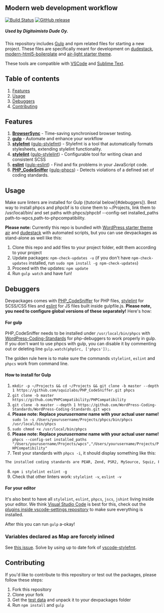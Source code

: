 ## Modern web development workflow

[![Build Status](https://img.shields.io/travis/com/digitoimistodude/devpackages.svg?style=flat-square)](https://travis-ci.com/digitoimistodude/devpackages) [![GitHub release](https://img.shields.io/github/release/digitoimistodude/devpackages.svg?style=flat-square)](https://github.com/digitoimistodude/devpackages/releases)
##### Used by Digitoimisto Dude Oy.

This repository includes [Gulp](http://gulpjs.com/) and npm related files for starting a new project. These files are specifically meant for development on [dudestack](https://github.com/digitoimistodude/dudestack), [modern-html5-boilerplate](https://github.com/digitoimistodude/modern-html5-boilerplate) and [air-light starter theme](https://github.com/digitoimistodude/air-light).

These tools are compatible with [VSCode](https://github.com/ronilaukkarinen/vscode-settings) and [Sublime Text](https://github.com/digitoimistodude/sublime-settings).

## Table of contents

1. [Features](#features)
2. [Usage](#usage)
3. [Debuggers](#debuggers)
4. [Contributing](#contributing)

## Features

1. **[BrowserSync](https://github.com/BrowserSync/browser-sync)** - Time-saving synchronised browser testing.
2. **[gulp](https://github.com/gulpjs/gulp)** - Automate and enhance your workflow
3. **[stylefmt](https://github.com/morishitter/stylefmt)** ([gulp-stylefmt](https://github.com/morishitter/gulp-stylefmt)) - Stylefmt is a tool that automatically formats stylesheets, extending stylelint functionality.
4. **[stylelint](https://github.com/stylelint/stylelint)** ([gulp-stylelint](https://github.com/olegskl/gulp-stylelint)) - Configurable tool for writing clean and consistent SCSS
5. **[eslint](https://github.com/eslint/eslint)**  ([gulp-eslint](https://github.com/adametry/gulp-eslint)) - Find and fix problems in your JavaScript code.
6. **[PHP_CodeSniffer](https://github.com/squizlabs/PHP_CodeSniffer)** ([gulp-phpcs](https://github.com/JustBlackBird/gulp-phpcs)) - Detects violations of a defined set of coding standards.

## Usage

Make sure linters are installed for Gulp ((tutorial below)[#debuggers]). Best way to install phpcs and phpcbf is to clone them to ~/Projects, link them to /usr/local/bin/ and set paths with phpcs/phpcbf  --config-set installed_paths path-to-wpcs,path-to-phpcompatibility.

**Please note:** Currently this repo is bundled with [WordPress starter theme air](https://github.com/digitoimistodude/air-light) and [dudestack](https://github.com/digitoimistodude/dudestack) with automated scripts, but you can use devpackages as stand-alone as well like this:

1. Clone this repo and add files to your project folder, edit them according to your project
2. Update packages: `npm-check-updates -u` (if you don't have `npm-check-updates` installed, run `sudo npm install -g npm-check-updates`)
3. Proceed with the updates: `npm update`
4. Run `gulp watch` and have fun!

## Debuggers

Devpackages comes with [PHP_CodeSniffer](https://github.com/squizlabs/PHP_CodeSniffer) for PHP files, [stylelint](https://github.com/stylelint/stylelint) for SCSS/CSS files and [eslint](https://github.com/eslint/eslint) for JS files built inside gulpfile.js. **Please note, you need to configure global versions of these separately!** Here's how:

#### For gulp

PHP_CodeSniffer needs to be installed under `/usr/local/bin/phpcs` with [WordPress-Coding-Standards](https://github.com/WordPress-Coding-Standards/WordPress-Coding-Standards) for php-debuggers to work properly in gulp. If you don't want to use phpcs with gulp, you can disable it by commenting out or deleting line `gulp.watch(phpSrc, ['phpcs']);`.

The golden rule here is to make sure the commands `stylelint`, `eslint` and `phpcs` work from command line.

#### How to install for Gulp

1. `mkdir -p ~/Projects && cd ~/Projects && git clone -b master --depth 1 https://github.com/squizlabs/PHP_CodeSniffer.git phpcs`
2. `git clone -b master https://github.com/PHPCompatibility/PHPCompatibility`
3. `git clone -b master --depth 1 https://github.com/WordPress-Coding-Standards/WordPress-Coding-Standards.git wpcs`
4. **Please note: Replace _yourusername_ name with your actual user name!** `sudo ln -s /Users/yourusername/Projects/phpcs/bin/phpcs /usr/local/bin/phpcs`
5. `sudo chmod +x /usr/local/bin/phpcs`
6. **Please note: Replace _yourusername_ name with your actual user name!** `phpcs --config-set installed_paths "/Users/yourusername/Projects/wpcs","/Users/yourusername/Projects/PHPCompatibility"`
7. Test your standards with `phpcs -i`, it should display something like this:

```bash $ phpcs -i
The installed coding standards are PEAR, Zend, PSR2, MySource, Squiz, PSR1, PSR12, PHPCompatibility, WordPress, WordPress-Extra, WordPress-Docs and WordPress-Core
```

8. `npm i stylelint eslint -g`
9. Check that other linters work: `stylelint -v`, `eslint -v`

#### For your editor

It's also best to have all `stylelint`, `eslint`, `phpcs`, `jscs`, `jshint` living inside your editor. We think [Visual Studio Code](https://github.com/ronilaukkarinen/vscode-settings) is best for this, check out the [plugins inside vscode-settings repository](https://github.com/ronilaukkarinen/vscode-settings) to make sure everything is installed.

After this you can run `gulp` a-okay!

### Variables declared as Map are forcely inlined

See [this issue](https://github.com/morishitter/stylefmt/issues/331). Solve by using up to date fork of [vscode-stylefmt](https://github.com/ronilaukkarinen/vscode-stylefmt).

## Contributing

If you'd like to contribute to this repository or test out the packages, please follow these steps:

1. Fork this repository
2. Clone your fork
3. Get the [test data](https://files.servepics.com/content-1649685325.zip) and unpack it to your devpackages folder
4. Run `npm install` and `gulp`
